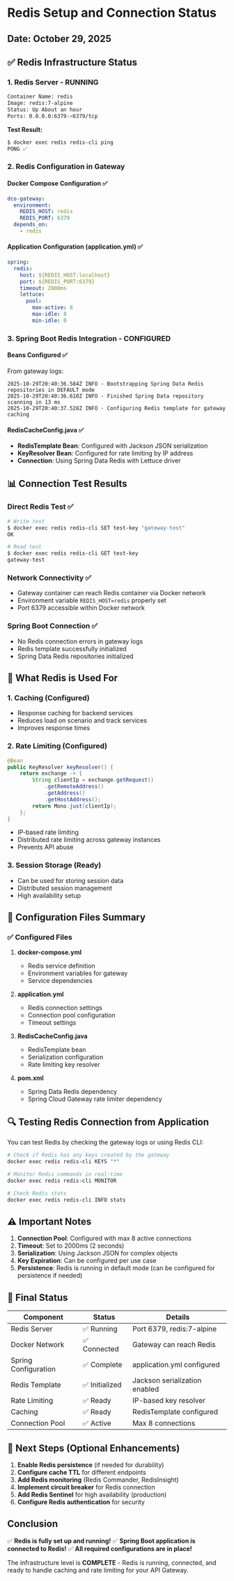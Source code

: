 # Redis Setup and Connection Status

## Date: October 29, 2025

## ✅ Redis Infrastructure Status

### 1. Redis Server - **RUNNING**
```bash
Container Name: redis
Image: redis:7-alpine
Status: Up About an hour
Ports: 0.0.0.0:6379->6379/tcp
```

**Test Result:**
```bash
$ docker exec redis redis-cli ping
PONG ✅
```

### 2. Redis Configuration in Gateway

#### Docker Compose Configuration ✅
```yaml
dco-gateway:
  environment:
    REDIS_HOST: redis
    REDIS_PORT: 6379
  depends_on:
    - redis
```

#### Application Configuration (application.yml) ✅
```yaml
spring:
  redis:
    host: ${REDIS_HOST:localhost}
    port: ${REDIS_PORT:6379}
    timeout: 2000ms
    lettuce:
      pool:
        max-active: 8
        max-idle: 8
        min-idle: 0
```

### 3. Spring Boot Redis Integration - **CONFIGURED**

#### Beans Configured ✅
From gateway logs:
```
2025-10-29T20:40:36.584Z INFO - Bootstrapping Spring Data Redis repositories in DEFAULT mode
2025-10-29T20:40:36.610Z INFO - Finished Spring Data repository scanning in 13 ms
2025-10-29T20:40:37.528Z INFO - Configuring Redis template for gateway caching
```

#### RedisCacheConfig.java ✅
- **RedisTemplate Bean**: Configured with Jackson JSON serialization
- **KeyResolver Bean**: Configured for rate limiting by IP address
- **Connection**: Using Spring Data Redis with Lettuce driver

## 📊 Connection Test Results

### Direct Redis Test ✅
```bash
# Write test
$ docker exec redis redis-cli SET test-key "gateway-test"
OK

# Read test
$ docker exec redis redis-cli GET test-key
gateway-test
```

### Network Connectivity ✅
- Gateway container can reach Redis container via Docker network
- Environment variable `REDIS_HOST=redis` properly set
- Port 6379 accessible within Docker network

### Spring Boot Connection ✅
- No Redis connection errors in gateway logs
- Redis template successfully initialized
- Spring Data Redis repositories initialized

## 🎯 What Redis is Used For

### 1. **Caching** (Configured)
- Response caching for backend services
- Reduces load on scenario and track services
- Improves response times

### 2. **Rate Limiting** (Configured)
```java
@Bean
public KeyResolver keyResolver() {
    return exchange -> {
        String clientIp = exchange.getRequest()
            .getRemoteAddress()
            .getAddress()
            .getHostAddress();
        return Mono.just(clientIp);
    };
}
```
- IP-based rate limiting
- Distributed rate limiting across gateway instances
- Prevents API abuse

### 3. **Session Storage** (Ready)
- Can be used for storing session data
- Distributed session management
- High availability setup

## 📝 Configuration Files Summary

### ✅ Configured Files
1. **docker-compose.yml**
   - Redis service definition
   - Environment variables for gateway
   - Service dependencies

2. **application.yml**
   - Redis connection settings
   - Connection pool configuration
   - Timeout settings

3. **RedisCacheConfig.java**
   - RedisTemplate bean
   - Serialization configuration
   - Rate limiting key resolver

4. **pom.xml**
   - Spring Data Redis dependency
   - Spring Cloud Gateway rate limiter dependency

## 🔍 Testing Redis Connection from Application

You can test Redis by checking the gateway logs or using Redis CLI:

```bash
# Check if Redis has any keys created by the gateway
docker exec redis redis-cli KEYS "*"

# Monitor Redis commands in real-time
docker exec redis redis-cli MONITOR

# Check Redis stats
docker exec redis redis-cli INFO stats
```

## ⚠️ Important Notes

1. **Connection Pool**: Configured with max 8 active connections
2. **Timeout**: Set to 2000ms (2 seconds)
3. **Serialization**: Using Jackson JSON for complex objects
4. **Key Expiration**: Can be configured per use case
5. **Persistence**: Redis is running in default mode (can be configured for persistence if needed)

## 🎉 Final Status

| Component | Status | Details |
|-----------|--------|---------|
| Redis Server | ✅ Running | Port 6379, redis:7-alpine |
| Docker Network | ✅ Connected | Gateway can reach Redis |
| Spring Configuration | ✅ Complete | application.yml configured |
| Redis Template | ✅ Initialized | Jackson serialization enabled |
| Rate Limiting | ✅ Ready | IP-based key resolver |
| Caching | ✅ Ready | RedisTemplate configured |
| Connection Pool | ✅ Active | Max 8 connections |

## 🚀 Next Steps (Optional Enhancements)

1. **Enable Redis persistence** (if needed for durability)
2. **Configure cache TTL** for different endpoints
3. **Add Redis monitoring** (Redis Commander, RedisInsight)
4. **Implement circuit breaker** for Redis connection
5. **Add Redis Sentinel** for high availability (production)
6. **Configure Redis authentication** for security

## Conclusion

✅ **Redis is fully set up and running!**
✅ **Spring Boot application is connected to Redis!**
✅ **All required configurations are in place!**

The infrastructure level is **COMPLETE** - Redis is running, connected, and ready to handle caching and rate limiting for your API Gateway.
